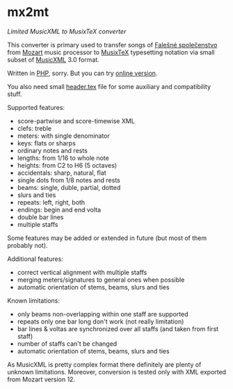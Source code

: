 # mx2mt

*Limited MusicXML to MusixTeX converter*

This converter is primary used to transfer songs of [Falešné společenstvo](http://fs.ulmus.cz/) from [Mozart](http://www.mozart.co.uk/) music processor to [MusixTeX](https://www.ctan.org/pkg/musixtex) typesetting notation via small subset of [MusicXML](http://www.musicxml.com/) 3.0 format.

Written in [PHP](http://php.net/), sorry. But you can try [online version](http://mx2mt.ulmus.cz/).

You also need small [header.tex](https://github.com/jirka-grunt/mx2mt/blob/master/header.tex) file for some auxiliary and compatibility stuff.

Supported features:
- score-partwise and score-timewise XML
- clefs: treble
- meters: with single denominator
- keys: flats or sharps
- ordinary notes and rests
- lengths: from 1/16 to whole note
- heights: from C2 to H6 (5 octaves)
- accidentals: sharp, natural, flat
- single dots from 1/8 notes and rests
- beams: single, duble, partial, dotted
- slurs and ties
- repeats: left, right, both
- endings: begin and end volta
- double bar lines
- multiple staffs

Some features may be added or extended in future (but most of them probably not).

Additional features:
- correct vertical alignment with multiple staffs
- merging meters/signatures to general ones when possible
- automatic orientation of stems, beams, slurs and ties

Known limitations:
- only beams non-overlapping within one staff are supported
- repeats only one bar long don't work (not really limitation)
- bar lines & voltas are synchronized over all staffs (and taken from first staff)
- number of staffs can't be changed
- automatic orientation of stems, beams, slurs and ties

As MusicXML is pretty complex format there definitely are plenty of unknown limitations.
Moreover, conversion is tested only with XML exported from Mozart version 12.
